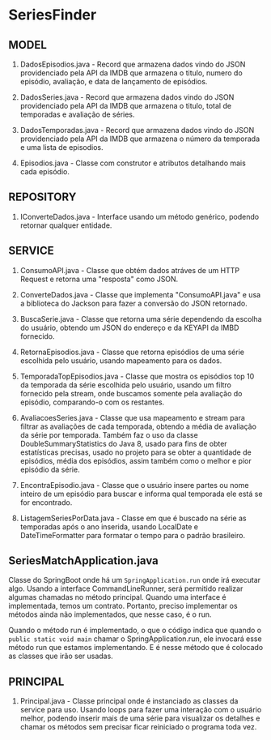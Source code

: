 # SeriesFinder

## MODEL

1. DadosEpisodios.java - Record que armazena dados vindo do JSON providenciado pela API da IMDB que armazena o titulo, numero do episódio, avaliação, e data de lançamento de episódios.
 

1. DadosSeries.java - Record que armazena dados vindo do JSON providenciado pela API da IMDB que armazena o titulo, total de temporadas e avaliação de séries.
   

1. DadosTemporadas.java - Record que armazena dados vindo do JSON providenciado pela API da IMDB que armazena o número da temporada e uma lista de episodios.
   
   
1. Episodios.java - Classe com construtor e atributos detalhando mais cada episódio.
   

## REPOSITORY

  1. IConverteDados.java - Interface usando um método genérico, podendo retornar qualquer entidade.

## SERVICE

  1. ConsumoAPI.java - Classe que obtém dados atráves de um HTTP Request e retorna uma "resposta" como JSON.

  1. ConverteDados.java - Classe que implementa "ConsumoAPI.java" e usa a biblioteca do Jackson para fazer a conversão do JSON retornado.

  1. BuscaSerie.java - Classe que retorna uma série dependendo da escolha do usuário, obtendo um JSON do endereço e da KEYAPI da IMBD fornecido.

  1. RetornaEpisodios.java - Classe que retorna episódios de uma série escolhida pelo usuário, usando mapeamento para os dados.

  1. TemporadaTopEpisodios.java - Classe que mostra os episódios top 10 da temporada da série escolhida pelo usuário, usando um filtro fornecido pela stream, onde buscamos somente pela avaliação do episódio, comparando-o com os restantes.

  1. AvaliacoesSeries.java - Classe que usa mapeamento e stream para filtrar as avaliações de cada temporada, obtendo a média de avaliação da série por temporada. Também faz o uso da classe DoubleSummaryStatistics do Java 8, usado para fins de obter estatísticas precisas, usado no projeto para se obter a quantidade de episódios, média dos episódios, assim também como o melhor e pior episódio da série.

  1. EncontraEpisodio.java - Classe que o usuário insere partes ou nome inteiro de um episódio para buscar e informa qual temporada ele está se for encontrado.

  1. ListagemSeriesPorData.java - Classe em que é buscado na série as temporadas após o ano inserida, usando LocalDate e DateTimeFormatter para formatar o tempo para o padrão brasileiro.

## SeriesMatchApplication.java

  Classe do SpringBoot onde há um ```SpringApplication.run``` onde irá executar algo. Usando a interface CommandLineRunner, será permitido realizar algumas chamadas no método principal. Quando uma interface é implementada, temos um contrato. Portanto, preciso implementar os métodos ainda não implementados, que nesse caso, é o run.

Quando o método run é implementado, o que o código indica que quando o ```public static void main``` chamar o SpringApplication.run, ele invocará esse método run que estamos implementando.
E é nesse método que é colocado as classes que irão ser usadas.

## PRINCIPAL

1. Principal.java - Classe principal onde é instanciado as classes da service para uso. Usando loops para fazer uma interação com o usuário melhor, podendo inserir mais de uma série para visualizar os detalhes e chamar os métodos sem precisar ficar reiniciado o programa toda vez.

